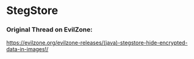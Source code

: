 # StegStore

### Original Thread on EvilZone:
https://evilzone.org/evilzone-releases/(java)-stegstore-hide-encrypted-data-in-images!/